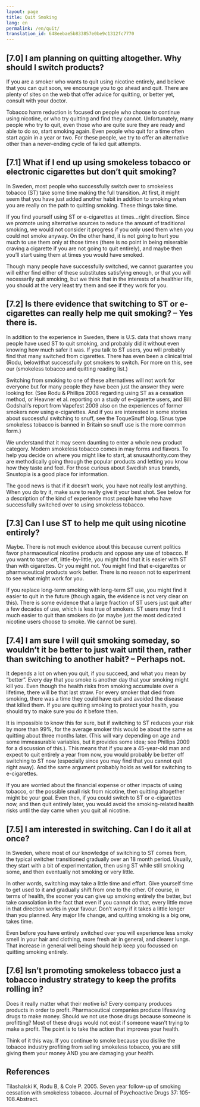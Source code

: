 ```yaml
---
layout: page
title: Quit Smoking
lang: en
permalink: /en/quit/
translation_id: 648eebae5b833857e0be9c1312fc7770
---
```


## [7.0] I am planning on quitting altogether. Why should I switch products?

If you are a smoker who wants to quit using nicotine entirely, and believe that you can quit soon, we encourage you to go ahead and quit. There are plenty of sites on the web that offer advice for quitting, or better yet, consult with your doctor.

Tobacco harm reduction is focused on people who choose to continue using nicotine, or who try quitting and find they cannot. Unfortunately, many people who try to quit, even those who are quite sure they are ready and able to do so, start smoking again. Even people who quit for a time often start again in a year or two. For these people, we try to offer an alternative other than a never-ending cycle of failed quit attempts.


## [7.1] What if I end up using smokeless tobacco or electronic cigarettes but don’t quit smoking?

In Sweden, most people who successfully switch over to smokeless tobacco (ST) take some time making the full transition. At first, it might seem that you have just added another habit in addition to smoking when you are really on the path to quitting smoking. These things take time.

If you find yourself using ST or e-cigarettes at times…right direction. Since we promote using alternative sources to reduce the amount of traditional smoking, we would not consider it progress if you only used them when you could not smoke anyway. On the other hand, it is not going to hurt you much to use them only at those times (there is no point in being miserable craving a cigarette if you are not going to quit entirely), and maybe then you’ll start using them at times you would have smoked.

Though many people have successfully switched, we cannot guarantee you will either find either of these substitutes satisfying enough, or that you will necessarily quit smoking, but we think that in the interests of a healthier life, you should at the very least try them and see if they work for you.


## [7.2] Is there evidence that switching to ST or e-cigarettes can really help me quit smoking? – Yes there is.

In addition to the experience in Sweden, there is U.S. data that shows many people have used ST to quit smoking, and probably did it without even knowing how much safer it was. If you talk to ST users, you will probably find that many switched from cigarettes. There has even been a clinical trial (Rodu, below)that successfully got smokers to switch. For more on this, see our (smokeless tobacco and quitting reading list.)

Switching from smoking to one of these alternatives will not work for everyone but for many people they have been just the answer they were looking for. (See Rodu & Phillips 2008 regarding using ST as a cessation method, or Heavner et al. reporting on a study of e-cigarette users, and Bill Godshall’s report from Vapefest 2009 also on the experiences of former smokers now using e-cigarettes. And if you are interested in some stories about successful switching to snuff, see the ToqueSnuff blog. (Snus type smokeless tobacco is banned in Britain so snuff use is the more common form.)

We understand that it may seem daunting to enter a whole new product category. Modern smokeless tobacco comes in may forms and flavors. To help you decide on where you might like to start, at snusauthority.com they are methodically going through the popular products and letting you know how they taste and feel. For those curious about Swedish snus brands, Snustopia is a good place for information.

The good news is that if it doesn’t work, you have not really lost anything. When you do try it, make sure to really give it your best shot. See below for a description of the kind of experience most people have who have successfully switched over to using smokeless tobacco.


## [7.3] Can I use ST to help me quit using nicotine entirely?

Maybe. There is not much evidence about this because current politics favor pharmaceutical nicotine products and oppose any use of tobacco. If you want to taper off, little-by-little, you might find that it is easier with ST than with cigarettes. Or you might not. You might find that e-cigarettes or pharmaceutical products work better. There is no reason not to experiment to see what might work for you.

If you replace long-term smoking with long-term ST use, you might find it easier to quit in the future (though again, the evidence is not very clear on this). There is some evidence that a large fraction of ST users just quit after a few decades of use, which is less true of smokers. ST users may find it much easier to quit than smokers do (or maybe just the most dedicated nicotine users choose to smoke. We cannot be sure).


## [7.4] I am sure I will quit smoking someday, so wouldn’t it be better to just wait until then, rather than switching to another habit? – Perhaps not.

It depends a lot on when you quit, if you succeed, and what you mean by “better”. Every day that you smoke is another day that your smoking might kill you. Even though the health risks from smoking accumulate over a lifetime, there will be that last straw. For every smoker that died from smoking, there was a time they could have quit and avoided the disease that killed them. If you are quitting smoking to protect your health, you should try to make sure you do it before then.

It is impossible to know this for sure, but if switching to ST reduces your risk by more than 99%, for the average smoker this would be about the same as quitting about three months later. (This will vary depending on age and some immeasurable variables, but it provides some idea; see Phillips 2009 for a discussion of this.). This means that if you are a 45-year-old man and expect to quit entirely a year from now, you would probably be better off switching to ST now (especially since you may find that you cannot quit right away). And the same argument probably holds as well for switching to e-cigarettes.

If you are worried about the financial expense or other impacts of using tobacco, or the possible small risk from nicotine, then quitting altogether might be your goal. Even then, if you could switch to ST or e-cigarettes now, and then quit entirely later, you would avoid the smoking-related health risks until the day came when you quit all nicotine.


## [7.5] I am interested in switching. Can I do it all at once?

In Sweden, where most of our knowledge of switching to ST comes from, the typical switcher transitioned gradually over an 18 month period. Usually, they start with a bit of experimentation, then using ST while still smoking some, and then eventually not smoking or very little.

In other words, switching may take a little time and effort. Give yourself time to get used to it and gradually shift from one to the other. Of course, in terms of health, the sooner you can give up smoking entirely the better, but take consolation in the fact that even if you cannot do that, every little move in that direction works in your favour. Don’t worry if it takes a little longer than you planned. Any major life change, and quitting smoking is a big one, takes time.

Even before you have entirely switched over you will experience less smoky smell in your hair and clothing, more fresh air in general, and clearer lungs. That increase in general well being should help keep you focussed on quitting smoking entirely.


## [7.6] Isn’t promoting smokeless tobacco just a tobacco industry strategy to keep the profits rolling in?

Does it really matter what their motive is? Every company produces products in order to profit. Pharmaceutical companies produce lifesaving drugs to make money. Should we not use those drugs because someone is profitting? Most of these drugs would not exist if someone wasn’t trying to make a profit. The point is to take the action that improves your health.

Think of it this way. If you continue to smoke because you dislike the tobacco industry profiting from selling smokeless tobacco, you are still giving them your money AND you are damaging your health.


## References

Tilashalski K, Rodu B, & Cole P. 2005. Seven year follow-up of smoking cessation with smokeless tobacco. Journal of Psychoactive Drugs 37: 105-108.Abstract.
